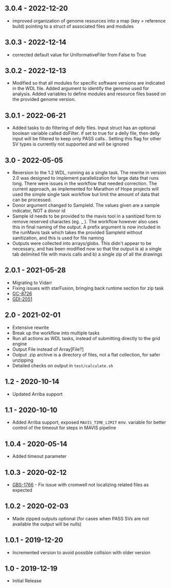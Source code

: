 ## 3.0.4 - 2022-12-20
- improved organization of genome resources into a map (key = reference build) pointing to a struct of associated files and modules
## 3.0.3 - 2022-12-14
- corrected default value for UniformativeFiler from False to True
## 3.0.2 - 2022-12-13
- Modified so that all modules for specific software versions are indicated in the WDL file.  Added argument to identify the genome used for analysis.   Added variables to define modules and resource files based on the provided genome version.    
## 3.0.1 - 2022-06-21
- Added tasks to do filtering of delly files.  Input struct has an optional boolean variable called doFilter.  if set to true for a delly file, then delly input will be filtered to keep only PASS calls..  Setting this flag for other SV types is currently not supported and will be ignored 
## 3.0 - 2022-05-05
- Reversion to the 1.2 WDL, running as a single task. The rewrite in version 2.0 was designed to implement parallelization for large data that runs long. There were issues in the workflow that needed correction.  The current approach, as implemented for Marathon of Hope projects will used the simple single task workflow but limit the amount of data that can be processed. 
- Donor argument changed to SampleId.  The values given are a sample indicator, NOT a donor id
- Sample id needs to be provided to the mavis tool in a sanitized form to remove reserved charactes (eg. _ ).  The workflow however also uses this in final naming of the output.  A prefix argument is now included in the runMavis task which takes the provided SampleId without sanitization, and this is used for file naming
- Outputs were collected into arrays/globs.  This didn't appear to be necessary, and has been modified now so that the output is a) a single tab delimited file with mavis calls and b) a single zip of all the drawings
## 2.0.1 - 2021-05-28
- Migrating to Vidarr
- Fixing issues with starFusion, bringing back runtime section for zip task
- [GC-8726](https://jira.oicr.on.ca/browse/GC-8726)
- [GDI-2051](https://jira.oicr.on.ca/browse/GDI-2051)
## 2.0   - 2021-02-01
- Extensive rewrite
- Break up the workflow into multiple tasks
- Run all actions as WDL tasks, instead of submitting directly to the grid engine
- Output File instead of Array[File?]
- Output .zip archive is a directory of files, not a flat collection, for safer unzipping
- Detailed checks on output in `test/calculate.sh`
## 1.2   - 2020-10-14
- Updated Arriba support
## 1.1   - 2020-10-10
- Added Arriba support, exposed `MAVIS_TIME_LIMIT` env. variable for better control of the timeout for steps in MAVIS pipeline
## 1.0.4 - 2020-05-14
- Added timeout parameter
## 1.0.3 - 2020-02-12
- [GBS-1766](https://jira.oicr.on.ca/browse/GBS-1766) - Fix issue with cromwell not localizing related files as expected
## 1.0.2 - 2020-02-03
 - Made zipped outputs optional (for cases when PASS SVs are not available the output will be nulls)
## 1.0.1 - 2019-12-20
 - Incremented version to avoid possible collision with older version
## 1.0   - 2019-12-19
 - Initial Release
